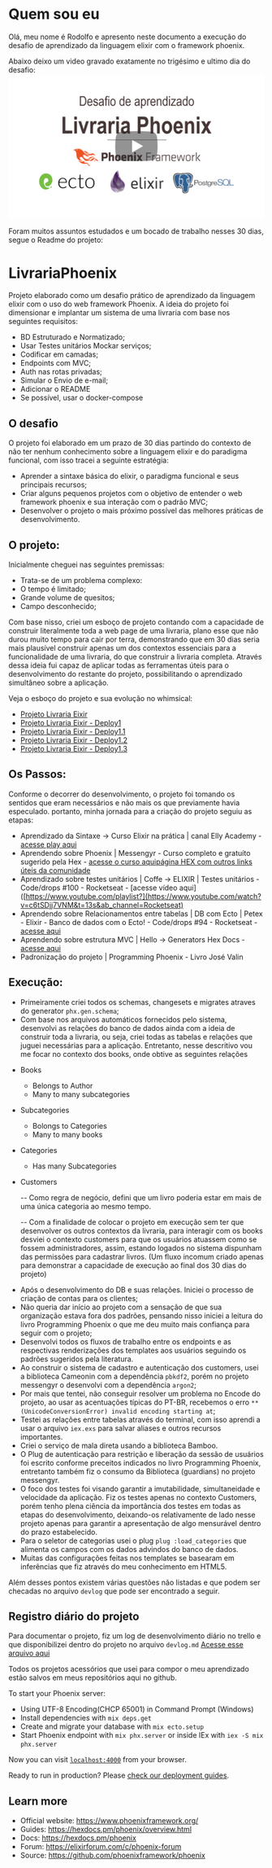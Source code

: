 # Quem sou eu
 Olá,
 meu nome é Rodolfo e apresento neste documento a execução do desafio de aprendizado da linguagem elixir com o framework phoenix.
 
 Abaixo deixo um video gravado exatamente no trigésimo e ultimo dia do desafio:
<a href="https://youtu.be/IUFRuNq7ja8" target="_blank"><img src="https://raw.githubusercontent.com/rolphmc/livraria-phoenix/main/thumbnail-play.png"></a>
<tr>
  Foram muitos assuntos estudados e um bocado de trabalho nesses 30 dias, segue o Readme do projeto:

# LivrariaPhoenix

 Projeto elaborado como um desafio prático de aprendizado da linguagem elixir com o uso do web framework Phoenix. A ideia do projeto foi dimensionar e implantar um sistema de uma livraria com base nos seguintes requisitos:
 * BD Estruturado e Normatizado;
 * Usar Testes unitários Mockar serviços;
 * Codificar em camadas;
 * Endpoints com MVC;
 * Auth nas rotas privadas;
 * Simular o Envio de e-mail;
 * Adicionar o README
 * Se possível, usar o docker-compose

## O desafio
 O projeto foi elaborado em um prazo de 30 dias partindo do contexto de não ter nenhum conhecimento sobre a linguagem elixir e do paradigma funcional, com isso tracei a seguinte estratégia:  
 - Aprender a sintaxe básica do elixir, o paradigma funcional e seus principais recursos;
 - Criar alguns pequenos projetos com o objetivo de entender o web framework phoenix e sua interação com o padrão MVC;
 - Desenvolver o projeto o mais próximo possível das melhores práticas de desenvolvimento.

## O projeto:

 Inicialmente cheguei nas seguintes premissas:
 - Trata-se de um problema complexo:
 - O tempo é limitado;
 - Grande volume de quesitos;
 - Campo desconhecido;
 
 Com base nisso, criei um esboço de projeto contando com a capacidade de construir literalmente toda a web page de uma livraria, plano esse que não durou muito tempo para cair por terra, demonstrando que em 30 dias seria mais plausível construir apenas um dos contextos essenciais para a funcionalidade de uma livraria, do que construir a livraria completa. Através dessa ideia fui capaz de aplicar todas as ferramentas	 úteis para o desenvolvimento do restante do projeto, possibilitando o aprendizado simultâneo sobre a aplicação.

Veja o esboço do projeto e sua evolução no whimsical:
  - [Projeto Livraria Eixir](https://whimsical.com/projeto-livraria-eixir-BkMV1bxxifBFeSZFxnzQXA)
  - [Projeto Livraria Eixir - Deploy1](https://whimsical.com/projeto-livraria-eixir-deploy1-Fsfmy56tmmt64tvZiSi51G)
  - [Projeto Livraria Eixir - Deploy1.1](https://whimsical.com/projeto-livraria-eixir-deploy1-1-QFhfaTEVutSU67AcKuS7a9)
  - [Projeto Livraria Eixir - Deploy1.2](https://whimsical.com/projeto-livraria-eixir-deploy1-2-PPx6EQLNjW4KUKZQz4thXp)
  - [Projeto Livraria Eixir - Deploy1.3](https://whimsical.com/projeto-livraria-eixir-deploy1-3-MURKvbCVxLYArNUAsn5Sxr)

## Os Passos: 
 Conforme o decorrer do desenvolvimento, o projeto foi tomando os sentidos que eram necessários e não mais os que previamente havia especulado. portanto, minha jornada para a criação do projeto seguiu as etapas:
  - Aprendizado da Sintaxe -> Curso Elixir na prática | canal Elly Academy - [acesse play aqui](https://www.youtube.com/playlist?list=PLydk1OOOmzo8VBeU334j4R4WvSByRNpXR)
  - Aprendendo sobre Phoenix | Messengyr - Curso completo e gratuíto sugerido pela Hex - [acesse o curso aqui](https://hexdocs.pm/phoenix/community.html#screencasts-courses)[página HEX com outros links úteis da comunidade](https://hexdocs.pm/phoenix/community.html#screencasts-courses)
  - Aprendizado sobre testes unitários | Coffe -> ELIXIR | Testes unitários - Code/drops #100 - Rocketseat - [acesse vídeo aqui]([https://www.youtube.com/playlist?](https://www.youtube.com/watch?v=c6tSDjj7VNM&t=13s&ab_channel=Rocketseat)
  - Aprendendo sobre Relacionamentos entre tabelas | DB com Ecto | Petex - Elixir - Banco de dados com o Ecto! - Code/drops #94 - Rocketseat - [acesse aqui](https://www.youtube.com/watch?v=tjvwsxjvBwY&ab_channel=Rocketseat)
  - Aprendendo sobre estrutura MVC | Hello -> Generators Hex Docs - [acesse aqui](https://hexdocs.pm/phoenix/views.html)
  - Padronização do projeto | Programming Phoenix - Livro José Valin
 
 
## Execução:
 - Primeiramente criei todos os schemas, changesets e migrates atraves do generator `phx.gen.schema`;
 - Com base nos arquivos automáticos fornecidos pelo sistema, desenvolvi as relações do banco de dados ainda com a ideia de construir toda a livraria, ou seja, criei todas as tabelas e relações que juguei necessárias para a aplicação. Entretanto, nesse descritivo vou me focar no contexto dos books, onde obtive as seguintes relações
 
 * Books
   - Belongs to Author
   - Many to many subcategories
 * Subcategories
   - Bolongs to Categories
   - Many to many books
 * Categories
   - Has many Subcategories
 * Customers

    -- Como regra de negócio, defini que um livro poderia estar em mais de uma única categoria ao mesmo tempo.
    
    -- Com a finalidade de colocar o projeto em execução sem ter que desenvolver os outros contextos da livraria, para interagir com os books desviei o contexto customers para que os usuários atuassem como se fossem administradores, assim, estando logados no sistema dispunham das permissões para cadastrar livros. (Um fluxo incomum criado apenas para demonstrar a capacidade de execução ao final dos 30 dias do projeto) 

 - Após o desenvolvimento do DB e suas relações. Iniciei o processo de criação de contas para os clientes;
 - Não queria dar início ao projeto com a sensação de que sua organização estava fora dos padrões, pensando nisso iniciei a leitura do livro Programming Phoenix o que me deu muito mais confiança para seguir com o projeto;
 - Desenvolvi todos os fluxos de trabalho entre os endpoints e as respectivas renderizações dos templates aos usuários seguindo os padrões sugeridos pela literatura.
 - Ao construir o sistema de cadastro e autenticação dos customers, usei a biblioteca Cameonin com a dependência `pbkdf2`, porém no projeto messengyr o desenvolvi com a dependência `argon2`;
 -  Por mais que tentei, não conseguir resolver um problema no Encode do projeto, ao usar as acentuações típicas do PT-BR, recebemos o erro `** (UnicodeConversionError) invalid encoding starting at`;
 - Testei as relações entre tabelas através do terminal, com isso aprendi a usar o arquivo `iex.exs` para salvar aliases e outros recursos importantes.
 - Criei o serviço de mala direta usando a biblioteca Bamboo.
 - O Plug de autenticação para restrição e liberação da sessão de usuários foi escrito conforme preceitos indicados no livro Programming Phoenix, entretanto também fiz o consumo da Biblioteca (guardians) no projeto messengyr.
 - O foco dos testes foi visando garantir a imutabilidade, simultaneidade e velocidade da aplicação. Fiz os testes apenas no contexto Customers, porém tenho plena ciência da importância dos testes em todas as etapas do desenvolvimento, deixando-os relativamente de lado nesse projeto apenas para garantir a apresentação de algo mensurável dentro do prazo estabelecido.
 - Para o seletor de categorias usei o plug `plug :load_categories` que alimenta os campos com os dados advindos do banco de dados.
 - Muitas das configurações feitas nos templates se basearam em inferências que fiz através do meu conhecimento em HTML5.

 Além desses pontos existem várias questões não listadas e que podem ser checadas no arquivo `devlog` que pode ser encontrado a seguir.


## Registro diário do projeto
 Para documentar o projeto, fiz um log de desenvolvimento diário no trello e que disponibilizei dentro do projeto no arquivo `devlog.md`
 [Acesse esse arquivo aqui](https://github.com/rolphmc/livraria-phoenix/blob/main/devlog.md)

 Todos os projetos acessórios que usei para compor o meu aprendizado estão salvos em meus repositórios aqui no github.


To start your Phoenix server:

  * Using UTF-8 Encoding(CHCP 65001) in Command Prompt (Windows)
  * Install dependencies with `mix deps.get`
  * Create and migrate your database with `mix ecto.setup`
  * Start Phoenix endpoint with `mix phx.server` or inside IEx with `iex -S mix phx.server`

Now you can visit [`localhost:4000`](http://localhost:4000) from your browser.

Ready to run in production? Please [check our deployment guides](https://hexdocs.pm/phoenix/deployment.html).

## Learn more

  * Official website: https://www.phoenixframework.org/
  * Guides: https://hexdocs.pm/phoenix/overview.html
  * Docs: https://hexdocs.pm/phoenix
  * Forum: https://elixirforum.com/c/phoenix-forum
  * Source: https://github.com/phoenixframework/phoenix
